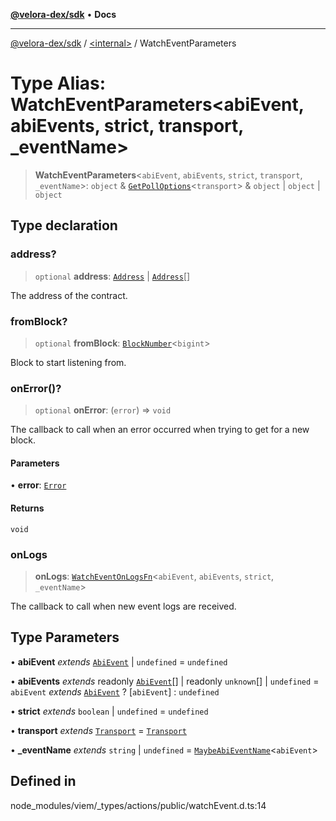 [**@velora-dex/sdk**](../../README.md) • **Docs**

***

[@velora-dex/sdk](../../globals.md) / [\<internal\>](../README.md) / WatchEventParameters

# Type Alias: WatchEventParameters\<abiEvent, abiEvents, strict, transport, _eventName\>

> **WatchEventParameters**\<`abiEvent`, `abiEvents`, `strict`, `transport`, `_eventName`\>: `object` & [`GetPollOptions`](GetPollOptions.md)\<`transport`\> & `object` \| `object` \| `object`

## Type declaration

### address?

> `optional` **address**: [`Address`](Address.md) \| [`Address`](Address.md)[]

The address of the contract.

### fromBlock?

> `optional` **fromBlock**: [`BlockNumber`](BlockNumber.md)\<`bigint`\>

Block to start listening from.

### onError()?

> `optional` **onError**: (`error`) => `void`

The callback to call when an error occurred when trying to get for a new block.

#### Parameters

• **error**: [`Error`](../interfaces/Error.md)

#### Returns

`void`

### onLogs

> **onLogs**: [`WatchEventOnLogsFn`](WatchEventOnLogsFn.md)\<`abiEvent`, `abiEvents`, `strict`, `_eventName`\>

The callback to call when new event logs are received.

## Type Parameters

• **abiEvent** *extends* [`AbiEvent`](AbiEvent.md) \| `undefined` = `undefined`

• **abiEvents** *extends* readonly [`AbiEvent`](AbiEvent.md)[] \| readonly `unknown`[] \| `undefined` = `abiEvent` *extends* [`AbiEvent`](AbiEvent.md) ? [`abiEvent`] : `undefined`

• **strict** *extends* `boolean` \| `undefined` = `undefined`

• **transport** *extends* [`Transport`](Transport.md) = [`Transport`](Transport.md)

• **_eventName** *extends* `string` \| `undefined` = [`MaybeAbiEventName`](MaybeAbiEventName.md)\<`abiEvent`\>

## Defined in

node\_modules/viem/\_types/actions/public/watchEvent.d.ts:14
